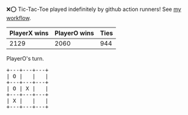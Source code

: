 :x::o: Tic-Tac-Toe played indefinitely by github action runners! See [my workflow](.github/workflows/play.yaml).

|PlayerX wins|PlayerO wins|Ties|
|-|-|-|
|2129|2060|944|

PlayerO's turn.

<pre>
+---+---+---+
| O |   |   |
+---+---+---+
| O | X |   |
+---+---+---+
| X |   |   |
+---+---+---+
</pre>